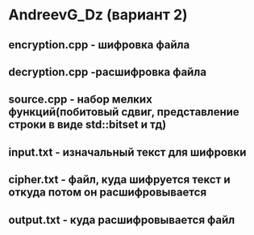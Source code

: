# AndreevG_Dz (вариант 2)
<h2>encryption.cpp - шифровка файла</h2>
<h2>decryption.cpp -расшифровка файла</h2>
<h2>source.cpp - набор мелких функций(побитовый сдвиг, представление строки в виде std::bitset и тд)</h2>
<h2>input.txt - изначальный текст для шифровки</h2>
<h2>cipher.txt - файл, куда шифруется текст и откуда потом он расшифровывается</h2>
<h2>output.txt - куда расшифровывается файл</h2>
